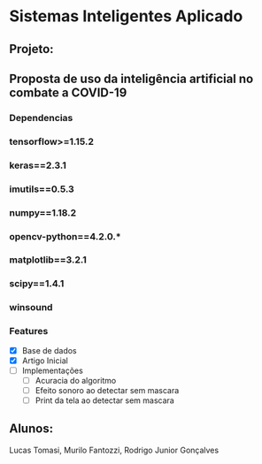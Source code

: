 # Sistemas Inteligentes Aplicado
## Projeto: 

## Proposta de uso da inteligência artificial no combate a COVID-19

### Dependencias

### tensorflow>=1.15.2
### keras==2.3.1
### imutils==0.5.3
### numpy==1.18.2
### opencv-python==4.2.0.*
### matplotlib==3.2.1
### scipy==1.4.1
### winsound

### Features

- [x] Base de dados
- [x] Artigo Inicial
- [ ] Implementações
    -  [ ] Acuracia do algoritmo
    -  [ ] Efeito sonoro ao detectar sem mascara
    -  [ ] Print da tela ao detectar sem mascara

## Alunos: 

Lucas Tomasi, Murilo Fantozzi, Rodrigo Junior Gonçalves